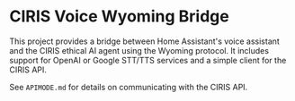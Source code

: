 # CIRIS Voice Wyoming Bridge

This project provides a bridge between Home Assistant's voice assistant and the CIRIS ethical AI agent using the Wyoming protocol. It includes support for OpenAI or Google STT/TTS services and a simple client for the CIRIS API.

See `APIMODE.md` for details on communicating with the CIRIS API.
